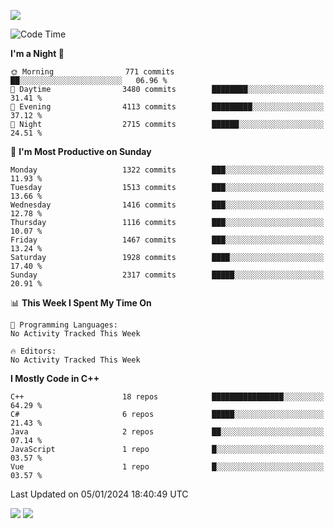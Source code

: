 ![](https://komarev.com/ghpvc/?username=lilpidgey&color=red)
<!--START_SECTION:waka-->
![Code Time](http://img.shields.io/badge/Code%20Time-1%2C491%20hrs%2018%20mins-blue)

**I'm a Night 🦉** 

```text
🌞 Morning                771 commits         ██░░░░░░░░░░░░░░░░░░░░░░░   06.96 % 
🌆 Daytime                3480 commits        ████████░░░░░░░░░░░░░░░░░   31.41 % 
🌃 Evening                4113 commits        █████████░░░░░░░░░░░░░░░░   37.12 % 
🌙 Night                  2715 commits        ██████░░░░░░░░░░░░░░░░░░░   24.51 % 
```
📅 **I'm Most Productive on Sunday** 

```text
Monday                   1322 commits        ███░░░░░░░░░░░░░░░░░░░░░░   11.93 % 
Tuesday                  1513 commits        ███░░░░░░░░░░░░░░░░░░░░░░   13.66 % 
Wednesday                1416 commits        ███░░░░░░░░░░░░░░░░░░░░░░   12.78 % 
Thursday                 1116 commits        ███░░░░░░░░░░░░░░░░░░░░░░   10.07 % 
Friday                   1467 commits        ███░░░░░░░░░░░░░░░░░░░░░░   13.24 % 
Saturday                 1928 commits        ████░░░░░░░░░░░░░░░░░░░░░   17.40 % 
Sunday                   2317 commits        █████░░░░░░░░░░░░░░░░░░░░   20.91 % 
```


📊 **This Week I Spent My Time On** 

```text
💬 Programming Languages: 
No Activity Tracked This Week

🔥 Editors: 
No Activity Tracked This Week
```

**I Mostly Code in C++** 

```text
C++                      18 repos            ████████████████░░░░░░░░░   64.29 % 
C#                       6 repos             █████░░░░░░░░░░░░░░░░░░░░   21.43 % 
Java                     2 repos             ██░░░░░░░░░░░░░░░░░░░░░░░   07.14 % 
JavaScript               1 repo              █░░░░░░░░░░░░░░░░░░░░░░░░   03.57 % 
Vue                      1 repo              █░░░░░░░░░░░░░░░░░░░░░░░░   03.57 % 
```




 Last Updated on 05/01/2024 18:40:49 UTC
<!--END_SECTION:waka-->
![](https://hit.yhype.me/github/profile?user_id=42968544)
![](https://komarev.com/ghpvc/?lilpidgey)
